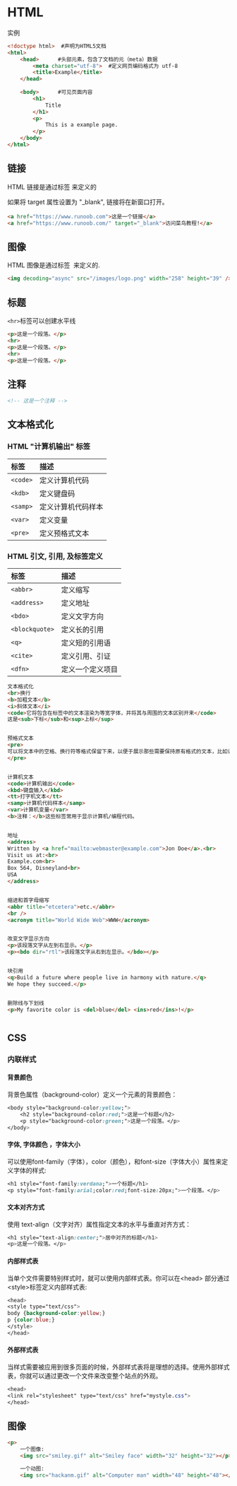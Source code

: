 # HTML

实例

```html
<!doctype html>  #声明为HTML5文档
<html>			
    <head>  	#头部元素，包含了文档的元（meta）数据
        <meta charset="utf-8">  #定义网页编码格式为 utf-8
        <title>Example</title>  
    </head>
    
    <body>  	#可见页面内容
        <h1>
            Title
        </h1>
        <p>
            This is a example page.
        </p>
    </body>
</html>
```



## 链接

HTML 链接是通过标签 <a> 来定义的

如果将 target 属性设置为 "_blank", 链接将在新窗口打开。

```html
<a href="https://www.runoob.com">这是一个链接</a>
<a href="https://www.runoob.com/" target="_blank">访问菜鸟教程!</a>
```



## 图像

HTML 图像是通过标签 <img> 来定义的.

```html
<img decoding="async" src="/images/logo.png" width="258" height="39" />
```



## 标题

``<hr>``标签可以创建水平线

```html
<p>这是一个段落。</p>
<hr>
<p>这是一个段落。</p>
<hr>
<p>这是一个段落。</p>
```



## 注释

```html
<!-- 这是一个注释 -->
```



## 文本格式化

### HTML "计算机输出" 标签

| 标签       | 描述               |
| :--------- | :----------------- |
| ``<code>`` | 定义计算机代码     |
| ``<kdb>``  | 定义键盘码         |
| ``<samp>`` | 定义计算机代码样本 |
| ``<var>``  | 定义变量           |
| ``<pre>``  | 定义预格式文本     |

### HTML 引文, 引用, 及标签定义

| 标签             | 描述             |
| :--------------- | :--------------- |
| ``<abbr>``       | 定义缩写         |
| ``<address>``    | 定义地址         |
| ``<bdo>``        | 定义文字方向     |
| ``<blockquote>`` | 定义长的引用     |
| ``<q>``          | 定义短的引用语   |
| ``<cite>``       | 定义引用、引证   |
| ``<dfn>``        | 定义一个定义项目 |



```html
文本格式化
<br>换行
<b>加粗文本</b>
<i>斜体文本</i>
<code>它将包含在标签中的文本渲染为等宽字体，并将其与周围的文本区别开来</code>
这是<sub>下标</sub>和<sup>上标</sup>


预格式文本
<pre>
可以将文本中的空格、换行符等格式保留下来，以便于展示那些需要保持原有格式的文本，比如计算机程序代码、电子邮件、命令行命令、日志等等
</pre>


计算机文本
<code>计算机输出</code>
<kbd>键盘输入</kbd>
<tt>打字机文本</tt>
<samp>计算机代码样本</samp>
<var>计算机变量</var>
<b>注释：</b>这些标签常用于显示计算机/编程代码。


地址
<address>
Written by <a href="mailto:webmaster@example.com">Jon Doe</a>.<br> 
Visit us at:<br>
Example.com<br>
Box 564, Disneyland<br>
USA
</address>


缩进和首字母缩写
<abbr title="etcetera">etc.</abbr>
<br />
<acronym title="World Wide Web">WWW</acronym>


改变文字显示方向
<p>该段落文字从左到右显示。</p>  
<p><bdo dir="rtl">该段落文字从右到左显示。</bdo></p>


块引用
<q>Build a future where people live in harmony with nature.</q>
We hope they succeed.</p>


删除线与下划线
<p>My favorite color is <del>blue</del> <ins>red</ins>!</p>



```



## CSS

### 内联样式

#### 背景颜色

背景色属性（background-color）定义一个元素的背景颜色：

```css
<body style="background-color:yellow;"> 
    <h2 style="background-color:red;">这是一个标题</h2> 
    <p style="background-color:green;">这是一个段落。</p> 
</body>
```



#### 字体, 字体颜色 ，字体大小

可以使用font-family（字体），color（颜色），和font-size（字体大小）属性来定义字体的样式:

```css
<h1 style="font-family:verdana;">一个标题</h1>
<p style="font-family:arial;color:red;font-size:20px;">一个段落。</p>
```



#### 文本对齐方式

使用 text-align（文字对齐）属性指定文本的水平与垂直对齐方式：

```css
<h1 style="text-align:center;">居中对齐的标题</h1>
<p>这是一个段落。</p>
```



#### 内部样式表

当单个文件需要特别样式时，就可以使用内部样式表。你可以在\<head> 部分通过 \<style>标签定义内部样式表:

```css
<head>
<style type="text/css">
body {background-color:yellow;}
p {color:blue;}
</style>
</head>
```



#### 外部样式表

当样式需要被应用到很多页面的时候，外部样式表将是理想的选择。使用外部样式表，你就可以通过更改一个文件来改变整个站点的外观。

```css
<head>
<link rel="stylesheet" type="text/css" href="mystyle.css">
</head>
```





## 图像

```html
<p>
    一个图像:
    <img src="smiley.gif" alt="Smiley face" width="32" height="32"></p>

    一个动图:
    <img src="hackanm.gif" alt="Computer man" width="48" height="48"></p>
```

